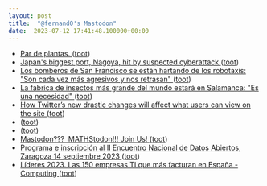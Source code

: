 ```yaml
---
layout: post
title:  "@fernand0's Mastodon"
date:  2023-07-12 17:41:48.100000+00:00
---
```

*  [Par de plantas. ](https://avecesunafoto.wordpress.com/2023/07/12/par-de-plantas) ([toot](https://mastodon.social/@fernand0/110702343493733718))
*  [Japan's biggest port, Nagoya, hit by suspected cyberattack ](https://asia.nikkei.com/Business/Technology/Japan-s-biggest-port-Nagoya-hit-by-suspected-cyberattac) ([toot](https://mastodon.social/@fernand0/110702321992655931))
*  [Los bomberos de San Francisco se están hartando de los robotaxis: "Son cada vez más agresivos y nos retrasan" ](https://www.motorpasion.com/futuro-movimiento/bomberos-san-francisco-se-estan-hartando-robotaxis-cada-vez-agresivos-nos-retrasa) ([toot](https://mastodon.social/@fernand0/110702092274798168))
*  [La fábrica de insectos más grande del mundo estará en Salamanca: "Es una necesidad" ](https://www.elconfidencial.com/tecnologia/ciencia/2023-07-02/fabrica-insectos-grande-mundo-necesidad_3683862) ([toot](https://mastodon.social/@fernand0/110701788120707134))
*  [How Twitter’s new drastic changes will affect what users can view on the site ](https://www.theguardian.com/technology/2023/jul/03/how-twitter-new-changes-will-affect-users-rate-limited-limit-exceeded-restriction) ([toot](https://mastodon.social/@fernand0/110701636121452708))
*  [ ](https://masto.es/@aperalesf) ([toot](https://mastodon.social/@fernand0/110701372236527613))
*  [ ](https://masto.es/@aperalesf) ([toot](https://mastodon.social/@fernand0/110701077841487376))
*  [Mastodon???  MATHStodon!!! Join Us! ](https://samjshah.com/2023/07/01/mastodon-mathstodon-join-us) ([toot](https://mastodon.social/@fernand0/110700877870708456))
*  [Programa e inscripción al II Encuentro Nacional de Datos Abiertos, Zaragoza 14 septiembre 2023 ](https://opendata.aragon.es/-/programa-e-inscripcion-al-ii-encuentro-nacional-de-datos-abiertos-zaragoza-14-septiembre-202) ([toot](https://mastodon.social/@fernand0/110700590557070539))
*  [Líderes 2023. Las 150 empresas TI que más facturan en España - Computing ](https://www.computing.es/whitepapers/lideres-2023-las-150-empresas-ti-que-mas-facturan-en-espana) ([toot](https://mastodon.social/@fernand0/110700440583022333))
